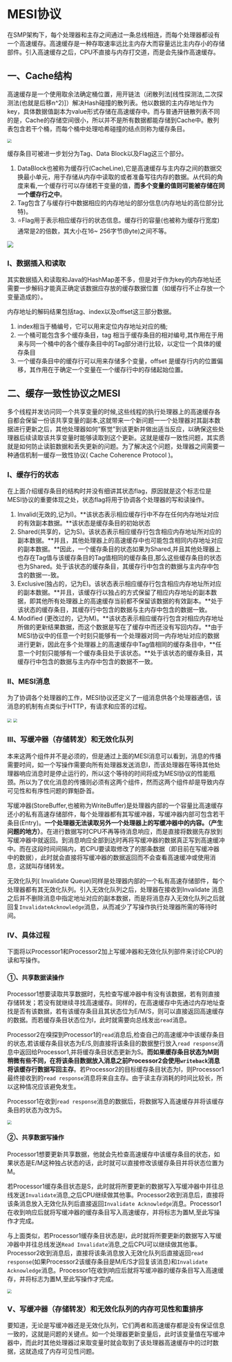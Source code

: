 # MESI协议

在SMP架构下，每个处理器和主存之间通过一条总线相连，而每个处理器都设有一个高速缓存。高速缓存是一种存取速率远比主内存大而容量远比主内存小的存储部件。引入高速缓存之后，CPU不直接与内存打交道，而是会先操作高速缓存。

## 一、Cache结构

高速缓存是一个使用取余法确定桶位置，用开链法（闭散列法[线性探测法,二次探测法(也就是后移n^2)]）解决Hash碰撞的散列表。他以数据的主内存地址作为key，具体数据值副本为value形式存储在高速缓存中。而与普通开链散列表不同的是，Cache的存储空间很小，所以并不是所有数据都能存储到Cache中。散列表包含若干个桶，而每个桶中处理哈希碰撞的结点则称为缓存条目。

<img src="E:\Typora\MyNote\resources\Java\JCP\高速缓存结构.png" style="zoom:60%;" />

缓存条目可被进一步划分为Tag、Data Block以及Flag这三个部分。

1. DataBlock也被称为缓存行(CacheLine),它是高速缓存与主内存之间的数据交换最小单元，用于存储从内存中读取的或者准备写往内存的数据。从代码的角度来看,一个缓存行可以存储若干变量的值，**而多个变量的值则可能被存储在同一个缓存行之中**。
2. Tag包含了与缓存行中数据相应的内存地址的部分信息(内存地址的高位部分比特)。
3. ⭐Flag用于表示相应缓存行的状态信息。缓存行的容量(也被称为缓存行宽度)通常是2的倍数，其大小在16~ 256字节(Byte)之间不等。

<img src="E:\Typora\MyNote\resources\Java\JCP\缓存条目结构.png" style="zoom:90%;" />

### Ⅰ、数据插入和读取

其实数据插入和读取和Java的HashMap差不多，但是对于作为key的内存地址还需要一步解码才能真正确定该数据应存放的缓存数据位置（如缓存行不止存放一个变量造成的）。

内存地址的解码结果包括tag、index以及offset这三部分数据。

1. index相当于桶编号，它可以用来定位内存地址对应的桶; 
2. 一个桶可能包含多个缓存条目，tag 相当于缓存条目的相对编号,其作用在于用来与同一个桶中的各个缓存条目中的Tag部分进行比较，以定位一个具体的缓存条目
3. 一个缓存条目中的缓存行可以用来存储多个变量，offset 是缓存行内的位置偏移，其作用在于确定一个变量在一个缓存行中的存储起始位置。

## 二、缓存一致性协议之MESI

多个线程并发访问同一个共享变量的时候,这些线程的执行处理器上的高速缓存各自都会保留一份该共享变量的副本,这就带来一个新问题一一个处理器对其副本数据进行更新之后，其他处理器如何“察觉"到该更新并做出适当反应，以确保这些处理器后续读取该共享变量时能够读取到这个更新。这就是缓存一致性问题，其实质就是如何防止读脏数据和丢失更新的问题。为了解决这个问题，处理器之间需要一种通信机制一缓存一致性协议( Cache Coherence Protocol )。

### Ⅰ、缓存行的状态

在上面介绍缓存条目的结构时并没有细讲其状态flag，原因就是这个标志位是MESI协议的重要体现之处，状态flag将用于协调各个处理器的写和读操作。

1. Invalid(无效的,记为I)。**该状态表示相应缓存行中不存在任何内存地址对应的有效副本数据。**该状态是缓存条目的初始状态
2. Shared(共享的，记为S)。该状态表示相应缓存行包含相应内存地址所对应的副本数据。**并且，其他处理器上的高速缓存中也可能包含相同内存地址对应的副本数据。**因此，一个缓存条目的状态如果为Shared,并且其他处理器上也存在Tag值与该缓存条目的Tag值相同的缓存条目,那么这些缓存条目的状态也为Shared。处于该状态的缓存条目，其缓存行中包含的数据与主内存中包含的数据一-致。
3. Exclusive(独占的，记为E)。该状态表示相应缓存行包含相应内存地址所对应的副本数据。**并且，该缓存行以独占的方式保留了相应内存地址的副本数据，即其他所有处理器上的高速缓存当前都不保留该数据的有效副本。**处于该状态的缓存条目，其缓存行中包含的数据与主内存中包含的数据一致。
4. Modified (更改过的，记为M)。**该状态表示相应缓存行包含对相应内存地址所做的更新结果数据，而这个数据是写在了缓存中而还没有写回内存。**由于MESI协议中的任意一个时刻只能够有一个处理器对同一内存地址对应的数据进行更新，因此在多个处理器上的高速缓存中Tag值相同的缓存条目中，**任意一个时刻只能够有一个缓存条目处于该状态。**处于该状态的缓存条目，其缓存行中包含的数据与主内存中包含的数据不一致。

### Ⅱ、MESI消息

为了协调各个处理器的工作，MESI协议还定义了一组消息供各个处理器通信，该消息的机制有点类似于HTTP，有请求和应答的过程。

<img src="E:\Typora\MyNote\resources\Java\JCP\MESI消息①.png" style="zoom:60%;" />

<img src="E:\Typora\MyNote\resources\Java\JCP\MESI消息②.png" style="zoom:60%;" />

### Ⅲ、写缓冲器（存储转发）和无效化队列

本来这两个组件并不是必须的，但是通过上面的MESI消息可以看到，消息的传播需要时间，如一个写操作需要向所有处理器发送消息I，而该处理器在等待其他处理器响应消息时是停止运行的，所以这个等待的时间将成为MESI协议的性能瓶颈。所以为了优化消息的传播则必须有这两个组件，然而这两个组件却是导致内存可见性和有序性问题的罪魁卧首。

写缓冲器(StoreBuffer,也被称为WriteBuffer)是处理器内部的一个容量比高速缓存还小的私有高速存储部件，每个处理器都有其写缓冲器，写缓冲器内部可包含若干条目(Entry)。**一个处理器无法读取另外一个处理器上的写缓冲器中的内容。（产生问题的地方）**。在进行数据写时CPU不再等待消息响应，而是直接将数据先存放到写缓冲器中就返回。到消息响应全部到达时再将写缓冲器的数据真正写到高速缓冲中。而在这段时间间隔内，若CPU要读取修改了的那条数据（即目前在写缓冲器中的数据），此时就会直接将写缓冲器的数据返回而不会查看高速缓冲或使用消息，这就叫存储转发。

无效化队列( Invalidate Queue)同样是处理器内部的一个私有高速存储部件，每个处理器都有其无效化队列。引入无效化队列之后，处理器在接收到Invalidate 消息之后并不删除消息中指定地址对应的副本数据，而是将消息存入无效化队列之后就回复`InvalidateAcknowledge`消息，从而减少了写操作执行处理器所需的等待时间。

### Ⅳ、具体过程

下面将以Processor1和Processor2加上写缓冲器和无效化队列部件来讨论CPU的读和写操作。

#### ①、共享数据读操作

Processor1想要读取共享数据时，先检查写缓冲器中有没有该数据，若有则直接存储转发；若没有就继续寻找高速缓存。同样的，在高速缓存中先通过内存地址查找是否有该数据，若有该缓存条目且其状态位为E/M/S，则可以直接返回高速缓存的数据。而若缓存条目状态位为I，此时就需要向总线发出`read`消息。

Processor2在嗅探到Processor1的`read`消息后,检查自己的高速缓冲中该缓存条目的状态,若该缓存条目状态为E/S,则直接将该条目的数据整行放入`read response`消息中返回给Processor1,并将缓存条目状态更新为S。**而如果缓存条目状态为M则稍微有些不同，在将该条目数据放入消息之前Processor2会使用`writeback`消息将该缓存行数据写回主存**。若Processor2的目标缓存条目状态为I，则Processor1最终接收到的`read response`消息将来自主存。由于读主存消耗的时间比较长，所以这种情况应该避免发生。

Processor1在收到`read response`消息的数据后，将数据写入高速缓存并将该缓存条目的状态为改为S。

<img src="E:\Typora\MyNote\resources\Java\JCP\共享数据读操作.png" style="zoom:60%;" />

#### ②、共享数据写操作

Processor1想要更新共享数据，他就会先检查高速缓存中该缓存条目的状态，如果状态是E/M这种独占状态的话，此时就可以直接修改该缓存条目并将状态位置为M。

若Processor1缓存条目状态是S，此时就将所要更新的数据写入写缓冲器中并往总线发送`Invalidate`消息,之后CPU继续做其他事。Processor2收到消息后，直接将该条消息放入无效化队列后直接返回`Invalidate Acknowledge`消息。Processor1在收到响应后就将写缓冲器的缓存条目写入高速缓存，并将标志为置M,至此写操作才完成。

与上面类似，若Processor1缓存条目状态是I，此时就将所要更新的数据写入写缓冲器中并往总线发送`Read Invalidate`消息,之后CPU可以继续做其他事。Processor2收到消息后，直接将该条消息放入无效化队列后直接返回`read response`(如果Processor2该缓存条目是M/E/S才回复该消息)和`Invalidate Acknowledge`消息。Processor1在收到响应后就将写缓冲器的缓存条目写入高速缓存，并将标志为置M,至此写操作才完成。

<img src="E:\Typora\MyNote\resources\Java\JCP\共享数据写操作.png" style="zoom:60%;" />

### Ⅴ、写缓冲器（存储转发）和无效化队列的内存可见性和重排序

要知道，无论是写缓冲器还是无效化队列，它们两者和高速缓存都是没有保证信息一致的，这就是问题的关键点。如一个处理器更新变量后，此时该变量值在写缓冲器中，而此时其他处理器过来取变量时就会取到了该处理器高速缓存中的过时数据，这就造成了内存可见性问题。